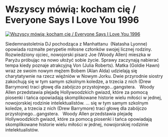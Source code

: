 Wszyscy mówią: kocham cię / Everyone Says I Love You 1996 
=============
[![Wszyscy mówią: kocham cię / Everyone Says I Love You 1996 ](http://vidos.pl/images/player.gif)](http://vidos.pl/wszyscy-mowia-kocham-cie-everyone-says-i-love-you-1996)

 Siedemnastoletnia DJ pochodząca z Manhattanu  (Natasha Lyonne) opowiada rozmaite perypetie miłosne członków swojej licznej rodziny. Rozwiedziony ojciec, nowojorski pisarz Joe (Woody Allen) mieszka w Paryżu próbując na nowo ułożyć sobie życie. Sprawy zaczynają nabierać tempa kiedy poznaje atrakcyjną Von (Julia Roberts). Matka (Goldie Hawn) wraz ze swoim nowym mężem Bobem (Alan Alda) udzielają się charytatywnie na rzecz więźniów w Nowym Jorku. Dwie przyrodnie siostry zakochują się w tym samym szkolnym koledze, a trzecia z nich (Drew Barrymore) traci głowę dla zabójczo przystojnego...gangstera.   Woody Allen przedstawia plejadę Hollywoodzkich gwiazd, które za pomocą piosenki i tańca opowiadają skomplikowane historie wielu miłości w jednej, nowojorskiej rodzinie intelektualistów.   ... się w tym samym szkolnym koledze, a trzecia z nich (Drew Barrymore) traci głowę dla zabójczo przystojnego...gangstera.   Woody Allen przedstawia plejadę Hollywoodzkich gwiazd, które za pomocą piosenki i tańca opowiadają skomplikowane historie wielu miłości w jednej, nowojorskiej rodzinie intelektualistów.
